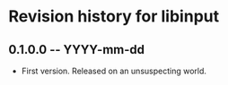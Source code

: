 # Revision history for libinput

## 0.1.0.0  -- YYYY-mm-dd

* First version. Released on an unsuspecting world.
